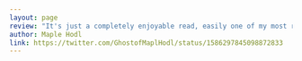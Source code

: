 ```yaml
---
layout: page
review: "It's just a completely enjoyable read, easily one of my most recommended first readings on Bitcoin."
author: Maple Hodl
link: https://twitter.com/GhostofMaplHodl/status/1586297845098872833
---
```

